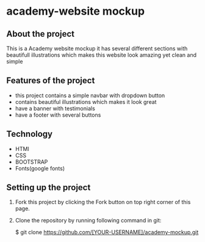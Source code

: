 # academy-website mockup


## About the project

This is a Academy website mockup it has several different sections with beautifull illustrations which makes this website look amazing yet clean and simple


## Features of the project 

- this project contains a simple navbar with dropdown button
- contains beautiful illustrations which makes it look great
- have a banner with testimonials
- have a footer with several buttons

## Technology

- HTMl
- CSS
- BOOTSTRAP
- Fonts(google fonts)

## Setting up the project

  1. Fork this project by clicking the Fork button on top right corner of this page.

  2. Clone the repository by running following command in git:

      $ git clone https://github.com/[YOUR-USERNAME]/academy-mockup.git
